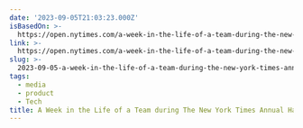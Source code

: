 ```yaml
---
date: '2023-09-05T21:03:23.000Z'
isBasedOn: >-
  https://open.nytimes.com/a-week-in-the-life-of-a-team-during-the-new-york-times-annual-hackathon-91b793dc51ab
link: >-
  https://open.nytimes.com/a-week-in-the-life-of-a-team-during-the-new-york-times-annual-hackathon-91b793dc51ab
slug: >-
  2023-09-05-a-week-in-the-life-of-a-team-during-the-new-york-times-annual-hackathon-or-b
tags:
  - media
  - product
  - Tech
title: A Week in the Life of a Team during The New York Times Annual Hackathon | b
---
```


